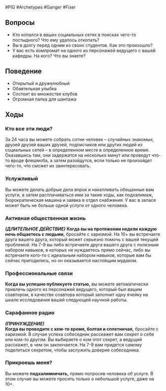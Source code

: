 #PIG  #Archetypes #Ganger #Fixer  

## Вопросы
* Кто копался в ваших социальных сетях в  поисках чего-то постыдного? Что ему  удалось откопать?  
* Вы в долгу перед одним из своих  студентов. Как это произошло?  
* У вас есть компромат на одного из  персонажей ведущего с вашей кафедры. На  кого? Что вы знаете?

## Поведение
- Открытый и дружелюбный
- Обаятельная улыбка
- Состоит во множестве клубов
- Огромная папка для шантажа

## Ходы

### Кто все эти люди?  
За 24 часа вы можете собрать сотни человек – случайных знакомых, друзей друзей  ваших друзей, подписчиков или других людей из социальных сетей – в определенном  месте в определенное время. Оказавшись там, они задержатся на несколько минут или  проведут что-то вроде флешмоба, а затем разойдутся, если только не произойдет  чего-то, что сможет их заинтересовать.  
### Услужливый  
Вы можете делать добрые дела впрок и накапливать обещанные вам услуги, а затем  расплачиваться ими за такие ходы, как подхалимаж, бюрократическая машина и заявка в  отдел снабжения. У вас в запасе может быть не больше одной услуги от одного  человека.  
### Активная общественная жизнь 
***(ДЛИТЕЛЬНОЕ ДЕЙСТВИЕ)***
**Когда вы на протяжении недели каждую ночь общаетесь с людьми,** бросайте с  харизмой. На 10+ вы встречаете друга вашего друга, который может серьезно помочь  с вашей текущей проблемой. На 7-9 вы либо встречаете друга вашего друга с  полезным набором навыков, в которых не нуждаетесь прямо сейчас, либо вы  встречаете кого-то с идеальным набором навыков, которые вам бы сейчас  пригодились, но он оказывается настоящим мудаком.
### Профессиональные связи  
**Когда вы успешно публикуете статью,** вы можете автоматически привлечь одного  из персонажей ведущего, который был вашим соавтором, в качестве соавтора  который заполнит одну ячейку на шкале исследования вашей следующей научной  работы.  
### Сарафанное радио 
***(ПРИНУЖДЕНИЕ)***  
**Когда вы проводите с кем-то время, болтая и сплетничая,** бросайте с харизмой.  В случае успеха собеседник расскажет вам секрет о себе или ком-то другом. Вы  выбираете о ком этот секрет, а ведущий расскажет, в чем он заключается. На 7-9  вам придется самому поделиться секретом, чтобы заслужить доверие собеседника.
### Прикроешь меня?  
Вы можете **подхалимничать,** прямо попросив человека об услуге. В этом случае вы  можете просить только о небольшой услуге, даже на 10+.